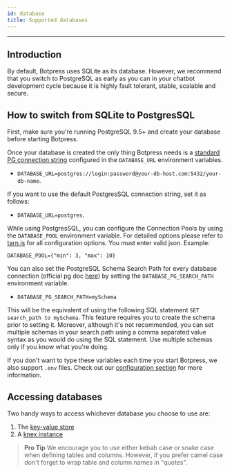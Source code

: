 ```yaml
---
id: database
title: Supported databases
---
```


-----------------

## Introduction

By default, Botpress uses SQLite as its database. However, we recommend that you switch to PostgreSQL as early as you can in your chatbot development cycle because it is highly fault tolerant, stable, scalable and secure.

## How to switch from SQLite to PostgresSQL

First, make sure you're running PostgreSQL 9.5+ and create your database before starting Botpress.

Once your database is created the only thing Botpress needs is a [standard PG connection string](https://www.postgresql.org/docs/current/libpq-connect.html#LIBPQ-CONNSTRING) configured in the `DATABASE_URL` environment variables.

- `DATABASE_URL=postgres://login:password@your-db-host.com:5432/your-db-name`.

If you want to use the default PostgresSQL connection string, set it as follows:

- `DATABASE_URL=postgres`.

While using PostgresSQL, you can configure the Connection Pools by using the `DATABASE_POOL` environment variable. For detailed options please refer to [tarn.js](https://github.com/vincit/tarn.js) for all configuration options. You must enter valid json. Example:

`DATABASE_POOL={"min": 3, "max": 10}`

You can also set the PostgreSQL Schema Search Path for every database connection (official pg doc [here](https://www.postgresql.org/docs/current/ddl-schemas.html#DDL-SCHEMAS-PATH)) by setting the `DATABASE_PG_SEARCH_PATH` environment variable.

- `DATABASE_PG_SEARCH_PATH=mySchema`

This will be the equivalent of using the following SQL statement `SET search_path to mySchema`. This feature requires you to create the schema prior to setting it. Moreover, although it's not recommended, you can set multiple schemas in your search path using a comma separated value syntax as you would do using the SQL statement. Use multiple schemas only if you know what you're doing.

If you don't want to type these variables each time you start Botpress, we also support `.env` files. Check out our [configuration section](../advanced/configuration) for more information.

## Accessing databases

Two handy ways to access whichever database you choose to use are:

1. The [key-value store](https://botpress.com/reference/modules/_botpress_sdk_.kvs.html)
2. A [knex instance](http://knexjs.org/)

> **Pro Tip** We encourage you to use either kebab case or snake case when defining tables and columns. However, if you prefer camel case don't forget to wrap table and column names in "quotes".
